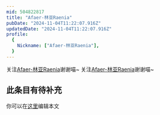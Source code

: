 ```yaml
---
mid: 504822817
title: "Afaer-林亚Raenia"
pubDate: "2024-11-04T11:22:07.916Z"
updatedDate: "2024-11-04T11:22:07.916Z"
profile:
  {
    Nickname: ["Afaer-林亚Raenia"],
  }
---
```


关注[Afaer-林亚Raenia](https://space.bilibili.com/504822817)谢谢喵~ 关注[Afaer-林亚Raenia](https://space.bilibili.com/504822817)谢谢喵~

## 此条目有待补充
你可以在[这里](https://github.com/Yuhanawa/VTuber.ICU/edit/master/src/content/v/Afaer-林亚Raenia/index.md)编辑本文
